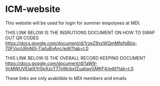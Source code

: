 # ICM-website
This website will be used for login for summer empolyees at MDI.


THIS LINK BELOW IS THE INSRUTIONS DOCUMENT ON HOW TO SWAP OUT QR CODES
https://docs.google.com/document/d/1rzeZ9vzWQmMfpfpBiiq-70FVsnURnN0j-Tja1uBvAnc/edit?tab=t.0 


THIS LINK BELOW IS THE OVERALL RECORD KEEPING DOCUMENT
https://docs.google.com/document/d/1aW9-VcMWUVEIaIXYr0pXzcTT7oWcbxfZuatiayGMKF4/edit?tab=t.0

These links are only avabilible to MDI members and emails


